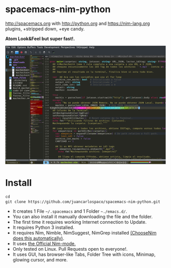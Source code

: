# spacemacs-nim-python

http://spacemacs.org with http://python.org and https://nim-lang.org plugins, +stripped down, +eye candy.

**Atom Look&Feel but super fast!.**

![Spacemacs](nim-emacs.png)


# Install

```
cd
git clone https://github.com/juancarlospaco/spacemacs-nim-python.git
```

- It creates 1 File `~/.spacemacs` and 1 Folder `~./emacs.d/`.
- You can also install it manually downloading the file and the folder.
- The first time it requires working Internet connection to Update.
- It requires Python 3 installed.
- It requires Nim, Nimble, NimSuggest, NimGrep installed [(ChooseNim does this automatically)](https://nim-lang.org/install_unix.html).
- It uses [the Official Nim-mode.](https://github.com/nim-lang/nim-mode)
- Only tested on Linux. Pull Requests open to everyone!.
- It uses GUI, has browser-like Tabs, Folder Tree with icons, Minimap, glowing cursor, and more.
